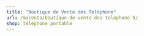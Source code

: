 ```yaml
---
title: "Boutique de Vente des Téléphone"
url: /macenta/boutique-de-vente-des-telephone-5/
shop: téléphone portable
---
```

